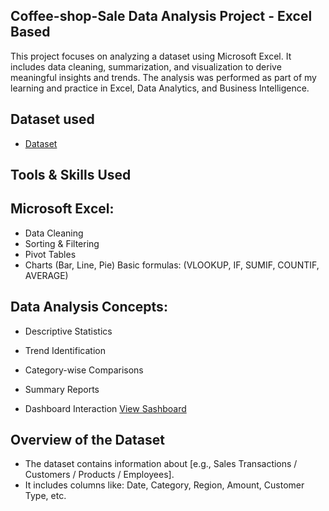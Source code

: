 ## Coffee-shop-Sale Data Analysis Project - Excel Based
This project focuses on analyzing a dataset using Microsoft Excel. It includes data cleaning, summarization, and visualization to derive meaningful insights and trends. The analysis was performed as part of my learning and practice in Excel, Data Analytics, and Business Intelligence.
## Dataset used
- <a href="https://github.com/Nandha1604/Coffee-Shop-Data-Analysis-Dashboard/blob/main/coffee%20shop.py.xlsx">Dataset</a>
## Tools & Skills Used
## Microsoft Excel:
- Data Cleaning
- Sorting & Filtering
- Pivot Tables
- Charts (Bar, Line, Pie)
 Basic formulas: (VLOOKUP, IF, SUMIF, COUNTIF, AVERAGE)
## Data Analysis Concepts:
- Descriptive Statistics
- Trend Identification
- Category-wise Comparisons
- Summary Reports

- Dashboard Interaction <a href="https://github.com/Nandha1604/Coffee-Shop-Data-Analysis-Dashboard/blob/main/Screenshot%202025-07-15%20142959.png">View Sashboard</a>

## Overview of the Dataset
- The dataset contains information about [e.g., Sales Transactions / Customers / Products / Employees].
- It includes columns like: Date, Category, Region, Amount, Customer Type, etc.

